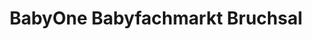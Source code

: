 ---
title: "BabyOne Babyfachmarkt Bruchsal"
url: /bruchsal/babyone-babyfachmarkt-bruchsal/
shop: Spielzeug
---